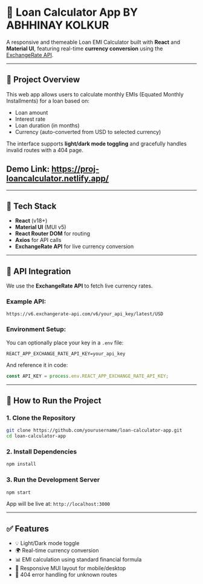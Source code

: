 # 💸 Loan Calculator App BY ABHHINAY KOLKUR

A responsive and themeable Loan EMI Calculator built with **React** and **Material UI**, featuring real-time **currency conversion** using the [ExchangeRate API](https://www.exchangerate-api.com/).

---

## 📌 Project Overview

This web app allows users to calculate monthly EMIs (Equated Monthly Installments) for a loan based on:

* Loan amount
* Interest rate
* Loan duration (in months)
* Currency (auto-converted from USD to selected currency)

The interface supports **light/dark mode toggling** and gracefully handles invalid routes with a 404 page.

## Demo Link: https://proj-loancalculator.netlify.app/

---

## 🧰 Tech Stack

* **React** (v18+)
* **Material UI** (MUI v5)
* **React Router DOM** for routing
* **Axios** for API calls
* **ExchangeRate API** for live currency conversion

---


## 🔑 API Integration

We use the **ExchangeRate API** to fetch live currency rates.

### Example API:

```
https://v6.exchangerate-api.com/v6/your_api_key/latest/USD
```

### Environment Setup:

You can optionally place your key in a `.env` file:

```env
REACT_APP_EXCHANGE_RATE_API_KEY=your_api_key
```

And reference it in code:

```js
const API_KEY = process.env.REACT_APP_EXCHANGE_RATE_API_KEY;
```

---

## 🚀 How to Run the Project

### 1. Clone the Repository

```bash
git clone https://github.com/yourusername/loan-calculator-app.git
cd loan-calculator-app
```

### 2. Install Dependencies

```bash
npm install
```

### 3. Run the Development Server

```bash
npm start
```

App will be live at: `http://localhost:3000`

---

## ✅ Features

* 💡 Light/Dark mode toggle
* 🌍 Real-time currency conversion
* 📊 EMI calculation using standard financial formula
* 📱 Responsive MUI layout for mobile/desktop
* 🚫 404 error handling for unknown routes

